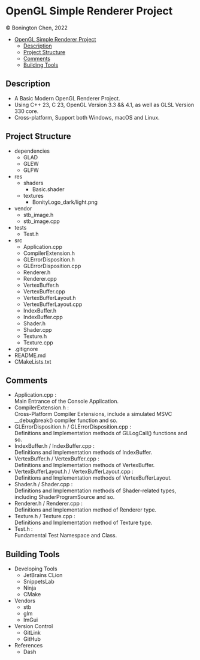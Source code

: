 # OpenGL Simple Renderer Project
© Bonington Chen, 2022

<!-- TOC -->
* [OpenGL Simple Renderer Project](#opengl-simple-renderer-project)
  * [Description](#description)
  * [Project Structure](#project-structure)
  * [Comments](#comments)
  * [Building Tools](#building-tools)
<!-- TOC -->

## Description
- A Basic Modern OpenGL Renderer Project.
- Using C++ 23, C 23, OpenGL Version 3.3 && 4.1, as well as GLSL Version 330 core.
- Cross-platform, Support both Windows, macOS and Linux.

## Project Structure
- dependencies
  - GLAD
  - GLEW
  - GLFW
- res
  - shaders
    - Basic.shader
  - textures
    - BonityLogo_dark/light.png
- vendor
  - stb_image.h
  - stb_image.cpp
- tests
  - Test.h
- src
  - Application.cpp
  - CompilerExtension.h
  - GLErrorDisposition.h
  - GLErrorDisposition.cpp
  - Renderer.h
  - Renderer.cpp
  - VertexBuffer.h
  - VertexBuffer.cpp
  - VertexBufferLayout.h
  - VertexBufferLayout.cpp
  - IndexBuffer.h
  - IndexBuffer.cpp
  - Shader.h
  - Shader.cpp
  - Texture.h
  - Texture.cpp
- .gitignore
- README.md
- CMakeLists.txt

## Comments
- Application.cpp : \
Main Entrance of the Console Application.
- CompilerExtension.h : \
Cross-Platform Compiler Extensions, include a simulated MSVC __debugbreak() compiler function and so.
- GLErrorDisposition.h / GLErrorDisposition.cpp : \
Definitions and Implementation methods of GLLogCall() functions and so.
- IndexBuffer.h / IndexBuffer.cpp : \
Definitions and Implementation methods of IndexBuffer.
- VertexBuffer.h / VertexBuffer.cpp : \
  Definitions and Implementation methods of VertexBuffer.
- VertexBufferLayout.h / VertexBufferLayout.cpp : \
  Definitions and Implementation methods of VertexBufferLayout.
- Shader.h / Shader.cpp : \
Definitions and Implementation methods of Shader-related types, including ShaderProgramSource and so.
- Renderer.h / Renderer.cpp : \
Definitions and Implementation method of Renderer type.
- Texture.h / Texture.cpp : \
  Definitions and Implementation method of Texture type.
- Test.h : \
Fundamental Test Namespace and Class.

## Building Tools
- Developing Tools
  - JetBrains CLion
  - SnippetsLab
  - Ninja
  - CMake
- Vendors
  - stb
  - glm
  - ImGui
- Version Control
  - GitLink
  - GitHub
- References
  - Dash